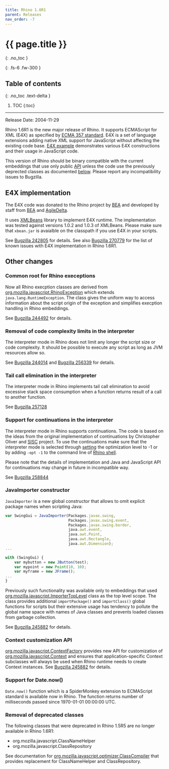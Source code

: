 ```yaml
---
title: Rhino 1.6R1
parent: Releases
nav_order: -7
---
```


# {{ page.title }}
{: .no_toc }

{: .fs-6 .fw-300 }

## Table of contents
{: .no_toc .text-delta }

1. TOC
{:toc}

---
Release Date: 2004-11-29

Rhino 1.6R1 is the new major release of Rhino. It supports ECMAScript for XML (E4X) as specified by [ECMA 357 standard](https://www.ecma-international.org/wp-content/uploads/ECMA-357_2nd_edition_december_2005.pdf). E4X is a set of language extensions adding native XML support for JavaScript without affecting the existing code base. [E4X example](https://github.com/mozilla/rhino/blob/master/examples/E4X/e4x_example.js) demonstrates various E4X constructions and their usage in JavaScript code.

This version of Rhino should be binary compatible with the current embeddings that use only public [API](https://javadoc.io/doc/org.mozilla/rhino/latestindex.html) unless the code use the previously deprected classes as documented [below](#removal-of-deprecated-classes). Please report any incompatibility issues to Bugzilla.

## E4X implementation
The E4X code was donated to the Rhino project by [BEA](http://www.bea.com/) and developed by staff from [BEA](http://www.bea.com/) and [AgileDelta](http://www.agiledelta.com/).

It uses [XMLBeans](http://xmlbeans.apache.org/) library to implement E4X runtime. The implementation was tested against versions 1.0.2 and 1.0.3 of XMLBeans. Please make sure that `xbean.jar` is avaialble on the classpath if you use E4X in your scripts.

See [Bugzilla 242805](https://bugzilla.mozilla.org/show_bug.cgi?id=242805) for details. See also [Bugzilla 270779](https://bugzilla.mozilla.org/show_bug.cgi?id=270779) for the list of known issues with E4X implementation in Rhino 1.6R1.

## Other changes
### Common root for Rhino execeptions
Now all Rhino execption classes are derived from [org.mozilla.javascript.RhinoException](https://github.com/mozilla/rhino/blob/master/src/org/mozilla/javascript/RhinoException.java) which extends `java.lang.RuntimeException`. The class gives the uniform way to access information about the script origin of the exception and simplifies execption handling in Rhino embeddings.

See [Bugzilla 244492](https://bugzilla.mozilla.org/show_bug.cgi?id=244492) for details.

### Removal of code complexity limits in the interpreter
The interpreter mode in Rhino does not limit any longer the script size or code complexity. It should be possible to execute any script as long as JVM resources allow so.

See [Bugzilla 244014](https://bugzilla.mozilla.org/show_bug.cgi?id=244014) and [Bugzilla 256339](https://bugzilla.mozilla.org/show_bug.cgi?id=256339) for details.

### Tail call elimination in the interpreter
The interpreter mode in Rhino implements tail call elimination to avoid excessive stack space consumption when a function returns result of a call to another function.

See [Bugzilla 257128](https://bugzilla.mozilla.org/show_bug.cgi?id=257128)

### Support for continuations in the interpreter
The interpreter mode in Rhino supports continuations. The code is based on the ideas from the original implementation of continuations by Christopher Oliver and [SISC](http://sisc.sourceforge.net/) project. To use the continuations make sure that the interpreter mode is selected through [setting](https://javadoc.io/doc/org.mozilla/rhino/latest/org/mozilla/javascript/Context.html#setOptimizationLevel-int-) the optimization level to -1 or by adding `-opt -1` to the command line of [Rhino shell](../../_tools/shell.md).

Please note that the details of implementation and Java and JavaScript API for continuations may change in future in incompatible way.

See [Bugzilla 258844](https://bugzilla.mozilla.org/show_bug.cgi?id=258844)

### JavaImporter constructor
`JavaImporter` is a new global constructor that allows to omit explicit package names when scripting Java:
```js
var SwingGui = JavaImporter(Packages.javax.swing,
                            Packages.javax.swing.event,
                            Packages.javax.swing.border,
                            java.awt.event,
                            java.awt.Point,
                            java.awt.Rectangle,
                            java.awt.Dimension);
...

with (SwingGui) {
    var mybutton = new JButton(test);
    var mypoint = new Point(10, 10);
    var myframe = new JFrame();
...
}
```
Previously such functionality was available only to embeddings that used [org.mozilla.javascript.ImporterTopLevel](https://javadoc.io/doc/org.mozilla/rhino/latest/org/mozilla/javascript/ImporterTopLevel.html) class as the top level scope. The class provides additional `importPackage()` and `importClass()` global functions for scripts but their extensive usage has tendency to pollute the global name space with names of Java classes and prevents loaded classes from garbage collection.

See [Bugzilla 245882](https://bugzilla.mozilla.org/show_bug.cgi?id=245882) for details.

### Context customization API
[org.mozilla.javascript.ContextFactory](https://javadoc.io/doc/org.mozilla/rhino/latest/org/mozilla/javascript/ContextFactory.html) provides new API for customization of [org.mozilla.javascript.Context](https://javadoc.io/doc/org.mozilla/rhino/latest/org/mozilla/javascript/Context.html) and ensures that application-specific Context subclasses will always be used when Rhino runtime needs to create Context instances.
See [Bugzilla 245882](https://bugzilla.mozilla.org/show_bug.cgi?id=245882) for details.

### Support for Date.now()
`Date.now()` function which is a SpiderMonkey extension to ECMAScript standard is available now in Rhino. The function returns number of milliseconds passed since 1970-01-01 00:00:00 UTC.

### Removal of deprecated classes
The following classes that were deprecated in Rhino 1.5R5 are no longer available in Rhino 1.6R1:
- org.mozilla.javascript.ClassNameHelper
- org.mozilla.javascript.ClassRepository

See documentation for [org.mozilla.javascript.optimizer.ClassCompiler](https://javadoc.io/doc/org.mozilla/rhino/latest/org/mozilla/javascript/optimizer/ClassCompiler.html) that provides replacement for ClassNameHelper and ClassRepository.